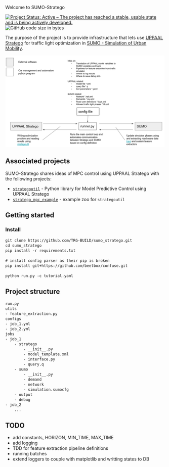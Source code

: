 Welcome to SUMO-Stratego

[![Project Status: Active – The project has reached a stable, usable state and is being actively developed.](https://www.repostatus.org/badges/latest/active.svg)](https://www.repostatus.org/#active)
![GitHub code size in bytes](https://img.shields.io/github/languages/code-size/mihsamusev/strategoutil)
<!---when tests are ready
[![badge](https://github.com/mihsamusev/strategoutil/workflows/build/badge.svg)](https://github.com/mihsamusev/strategoutil/actions)
--->

The purpose of the project is to provide infrastructure that lets use [UPPAAL Stratego](https://people.cs.aau.dk/~marius/stratego/) for traffic light optimization in [SUMO - Simulation of Urban Mobility](https://www.eclipse.org/sumo/).



<p align="center">
    <img src="docs/components.png">
</p>

## Associated projects
SUMO-Stratego shares ideas of MPC control using UPPAAL Stratego with the following projects:

- [`strategoutil`](https://github.com/mihsamusev/strategoutil) - Python library for Model Predictive Control using UPPAAL Stratego
- [`stratego_mpc_example`](https://github.com/mihsamusev/stratego_mpc_example) - example zoo for `strategoutil`


## Getting started
### Install
```
git clone https://github.com/TRG-BUILD/sumo_stratego.git
cd sumo_stratego
pip install -r requirements.txt

# install config parser as their pip is broken
pip install git+https://github.com/beetbox/confuse.git

python run.py -c tutorial.yaml
```

## Project structure
```
run.py
utils
- feature_extraction.py
configs
- job_1.yml
- job_2.yml
jobs
- job_1
    - stratego
        - __init__.py
        - model_template.xml
        - interface.py
        - query.q
    - sumo
        - __init__.py
        - demand
        - network
        - simulation.sumocfg
    - output
    - debug
- job_2
    ...
```


## TODO
- add constants, HORIZON, MIN_TIME, MAX_TIME
- add logging
- TDD for feature extraction pipeline definitions
- running batches
- extend loggers to couple with matplotlib and writting states to DB


